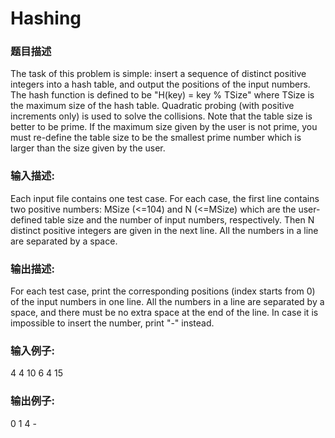 # Hashing
### 题目描述
The task of this problem is simple: insert a sequence of distinct positive integers into a hash table, and output the positions of the input numbers.  The hash function is defined to be "H(key) = key % TSize" where TSize is the maximum size of the hash table.  Quadratic probing (with positive increments only) is used to solve the collisions.
Note that the table size is better to be prime.  If the maximum size given by the user is not prime, you must re-define the table size to be the smallest prime number which is larger than the size given by the user.

### 输入描述:
Each input file contains one test case.  For each case, the first line contains two positive numbers: MSize (<=104) and N (<=MSize) which are the user-defined table size and the number of input numbers, respectively.  Then N distinct positive integers are given in the next line.  All the numbers in a line are separated by a space.


### 输出描述:
For each test case, print the corresponding positions (index starts from 0) of the input numbers in one line.  All the numbers in a line are separated by a space, and there must be no extra space at the end of the line.  In case it is impossible to insert the number, print "-" instead.

### 输入例子:
4 4
10 6 4 15

### 输出例子:
0 1 4 -
